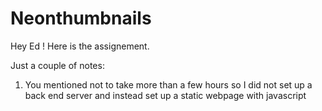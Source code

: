 # Neonthumbnails

Hey Ed ! Here is the assignement. 

Just a couple of notes: 
1) You mentioned not to take more than a few hours so I did not set up a back end server and instead set up a static webpage with javascript
